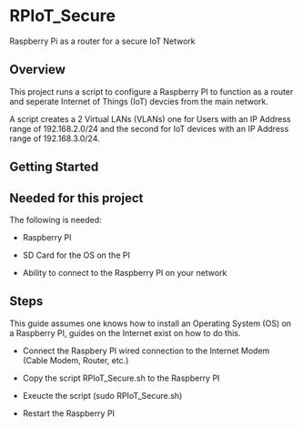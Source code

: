 # RPIoT_Secure

Raspberry Pi as a router for a secure IoT Network

## Overview

This project runs a script to configure a Raspberry PI to function as a router and seperate Internet of Things (IoT) devcies from the main network.

A script creates a 2 Virtual LANs (VLANs) one for Users with an IP Address range of 192.168.2.0/24 and the second for IoT devices with an IP Address range of 192.168.3.0/24.

## Getting Started

## Needed for this project

The following is needed:

- Raspberry PI

- SD Card for the OS on the PI

- Ability to connect to the Raspberry PI on your network

## Steps

This guide assumes one knows how to install an Operating System (OS) on a Raspberry PI, guides on the Internet exist on how to do this.

- Connect the Raspbery PI wired connection to the Internet Modem (Cable Modem, Router, etc.)

- Copy the script RPIoT_Secure.sh to the Raspberry PI

- Exeucte the script (sudo RPIoT_Secure.sh)

- Restart the Raspberry PI
